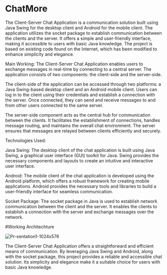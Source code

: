 # ChatMore

The Client-Server Chat Application is a communication solution built using Java Swing for the desktop client and Android for the mobile client. The application utilizes the socket package to establish communication between the clients and the server. It offers a simple and user-friendly interface, making it accessible to users with basic Java knowledge. The project is based on existing code found on the Internet, which has been modified to enhance simplicity and elegance.

Main Working:
The Client-Server Chat Application enables users to exchange messages in real-time by connecting to a central server. The application consists of two components: the client-side and the server-side.

The client-side of the application can be accessed through two platforms: a Java Swing-based desktop client and an Android mobile client. Users can log in to the client using their credentials and establish a connection with the server. Once connected, they can send and receive messages to and from other users connected to the same server.

The server-side component acts as the central hub for communication between the clients. It facilitates the establishment of connections, handles message routing, and maintains the overall chat environment. The server ensures that messages are relayed between clients efficiently and securely.

Technologies Used:

Java Swing: The desktop client of the chat application is built using Java Swing, a graphical user interface (GUI) toolkit for Java. Swing provides the necessary components and layouts to create an intuitive and interactive user interface.

Android: The mobile client of the chat application is developed using the Android platform, which offers a robust framework for creating mobile applications. Android provides the necessary tools and libraries to build a user-friendly interface for seamless communication.

Socket Package: The socket package in Java is used to establish network communication between the client and the server. It enables the clients to establish a connection with the server and exchange messages over the network.

#Working Architechture

![Pr-sentation1-1024x576](https://github.com/dhwajdhruvkar/ChatMore/assets/80633611/3b968b83-828f-49af-b13d-dbd1b8cce3de)

The Client-Server Chat Application offers a straightforward and efficient means of communication. By leveraging Java Swing and Android, along with the socket package, this project provides a reliable and accessible chat solution. Its simplicity and elegance make it a suitable choice for users with basic Java knowledge.
